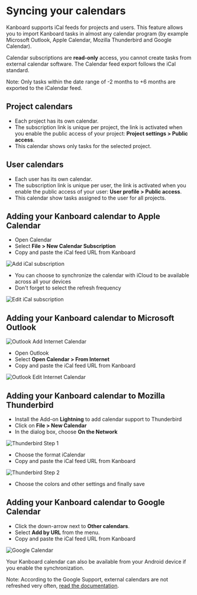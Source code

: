 Syncing your calendars
======================

Kanboard supports iCal feeds for projects and users.
This feature allows you to import Kanboard tasks in almost any calendar program (by example Microsoft Outlook, Apple Calendar, Mozilla Thunderbird and Google Calendar).

Calendar subscriptions are **read-only** access, you cannot create tasks from external calendar software.
The Calendar feed export follows the iCal standard.

Note: Only tasks within the date range of -2 months to +6 months are exported to the iCalendar feed.

Project calendars
-----------------

- Each project has its own calendar.
- The subscription link is unique per project, the link is activated when you enable the public access of your project: **Project settings > Public access**.
- This calendar shows only tasks for the selected project.

User calendars
--------------

- Each user has its own calendar.
- The subscription link is unique per user, the link is activated when you enable the public access of your user: **User profile > Public access**.
- This calendar show tasks assigned to the user for all projects.

Adding your Kanboard calendar to Apple Calendar
-----------------------------------------------

- Open Calendar
- Select **File > New Calendar Subscription**
- Copy and paste the iCal feed URL from Kanboard

![Add iCal subscription](http://kanboard.net/screenshots/documentation/apple-calendar-add-subscription.png)

- You can choose to synchronize the calendar with iCloud to be available across all your devices
- Don't forget to select the refresh frequency

![Edit iCal subscription](http://kanboard.net/screenshots/documentation/apple-calendar-edit-subscription.png)

Adding your Kanboard calendar to Microsoft Outlook
--------------------------------------------------

![Outlook Add Internet Calendar](http://kanboard.net/screenshots/documentation/outlook-add-subscription.png)

- Open Outlook
- Select **Open Calendar > From Internet**
- Copy and paste the iCal feed URL from Kanboard

![Outlook Edit Internet Calendar](http://kanboard.net/screenshots/documentation/outlook-edit-subscription.png)

Adding your Kanboard calendar to Mozilla Thunderbird
----------------------------------------------------

- Install the Add-on **Lightning** to add calendar support to Thunderbird
- Click on **File > New Calendar**
- In the dialog box, choose **On the Network**

![Thunderbird Step 1](http://kanboard.net/screenshots/documentation/thunderbird-new-calendar-step1.png)

- Choose the format iCalendar
- Copy and paste the iCal feed URL from Kanboard

![Thunderbird Step 2](http://kanboard.net/screenshots/documentation/thunderbird-new-calendar-step2.png)

- Choose the colors and other settings and finally save

Adding your Kanboard calendar to Google Calendar
------------------------------------------------

- Click the down-arrow next to **Other calendars**.
- Select **Add by URL** from the menu.
- Copy and paste the iCal feed URL from Kanboard

![Google Calendar](http://kanboard.net/screenshots/documentation/google-calendar-add-subscription.png)

Your Kanboard calendar can also be available from your Android device if you enable the synchronization.

Note: According to the Google Support, external calendars are not refreshed very often, [read the documentation](https://support.google.com/calendar/answer/37100?hl=en&ref_topic=1672445).
